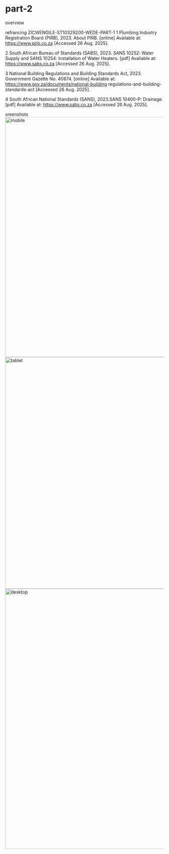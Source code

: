 # part-2
overview


refrancing 
ZICWENGILE-ST10329200-WEDE-PART-1
1 Plumbing Industry Registration Board (PIRB), 2023. About PIRB. [online] Available at: https://www.pirb.co.za [Accessed 26 Aug. 2025].

2 South African Bureau of Standards (SABS), 2023. SANS 10252: Water Supply and SANS 10254: Installation of Water Heaters. [pdf] Available at: https://www.sabs.co.za [Accessed 26 Aug. 2025].

3 National Building Regulations and Building Standards Act, 2023. Government Gazette No. 40874. [online] Available at: https://www.gov.za/documents/national-building regulations-and-building-standards-act [Accessed 26 Aug. 2025].

4 South African National Standards (SANS), 2023.SANS 10400-P: Drainage. [pdf] Available at: https://www.sabs.co.za [Accessed 26 Aug. 2025].



sreenshots
<img width="584" height="763" alt="mobile" src="https://github.com/user-attachments/assets/82d11434-966d-4539-a97b-f2028c97fc99" />
<img width="729" height="736" alt="tablet" src="https://github.com/user-attachments/assets/c9e52ce9-b6b8-48fa-a9df-05af8aa5cc2e" />
<img width="919" height="827" alt="desktop" src="https://github.com/user-attachments/assets/b3af0f61-ca3b-4e3a-ae57-a15fad1cf98b" />
